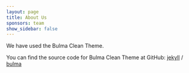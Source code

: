 ```yaml
---
layout: page
title: About Us
sponsors: team
show_sidebar: false
---
```


We have used the Bulma Clean Theme.

You can find the source code for Bulma Clean Theme at GitHub:
[jekyll][jekyll-organization] /
[bulma](https://github.com/chrisrhymes/bulma-clean-theme)




[jekyll-organization]: https://github.com/jekyll



